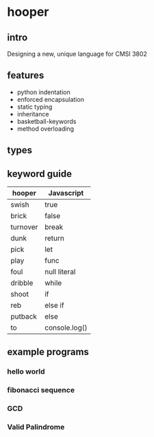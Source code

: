 

# hooper

## intro

Designing a new, unique language for CMSI 3802



## features
- python indentation
- enforced encapsulation
- static typing
- inheritance
- basketball-keywords
- method overloading

## types


## keyword guide
|   hooper         | Javascript    |
| ------------- | ------------- |
| swish  | true  |
| brick  | false  |
| turnover  | break  |
| dunk  | return  |
| pick  | let  |
| play  | func  |
| foul | null literal  |
| dribble | while  |
|  shoot | if  |
|  reb | else if  |
|  putback | else  |
|  to | console.log()  |



## example programs


### hello world


### fibonacci sequence


### GCD


### Valid Palindrome
